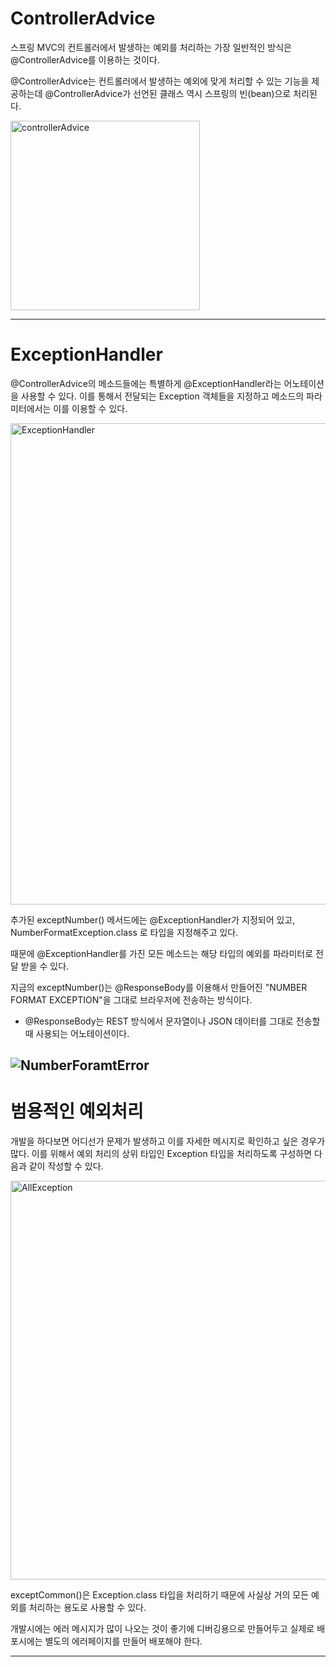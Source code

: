 # ControllerAdvice

스프링 MVC의 컨트롤러에서 발생하는 예외를 처리하는 가장 일반적인 방식은 @ControllerAdvice를 이용하는 것이다.

@ControllerAdvice는 컨트롤러에서 발생하는 예외에 맞게 처리할 수 있는 기능을 제공하는데
@ControllerAdvice가 선언된 클래스 역시 스프링의 빈(bean)으로 처리된다.

<img width="303" alt="controllerAdvice" src="https://github.com/whochucompany/ByteClone-BE/assets/96435200/5562c26f-98c2-4da1-ba87-0768f17c7171">


---

# ExceptionHandler

@ControllerAdvice의 메소드들에는 특별하게 @ExceptionHandler라는 어노테이션을 사용할 수 있다.
이를 통해서 전달되는 Exception 객체들을 지정하고 메소드의 파라미터에서는 이를 이용할 수 있다.

<img width="770" alt="ExceptionHandler" src="https://github.com/whochucompany/ByteClone-BE/assets/96435200/c981b03b-6fe2-4dfe-91ba-74956e842bb7">

추가된 exceptNumber() 메서드에는 @ExceptionHandler가 지정되어 있고,
NumberFormatException.class 로 타입을 지정해주고 있다.

때문에 @ExceptionHandler를 가진 모든 메소드는 해당 타입의 예외를 파라미터로 전달 받을 수 있다.

지금의 exceptNumber()는 @ResponseBody를 이용해서 만들어진 "NUMBER FORMAT EXCEPTION"을
그대로 브라우저에 전송하는 방식이다.

- @ResponseBody는 REST 방식에서 문자열이나 JSON 데이터를 그대로 전송할 때 사용되는 어노테이션이다.

![NumberForamtError](https://github.com/whochucompany/ByteClone-BE/assets/96435200/a22f2538-38fe-4653-aa71-d2f186dbd9f2)
---

# 범용적인 예외처리

개발을 하다보면 어디선가 문제가 발생하고 이를 자세한 메시지로 확인하고 싶은 경우가 많다.
이를 위해서 예외 처리의 상위 타입인 Exception 타입을 처리하도록 구성하면 다음과 같이 작성할 수 있다.

<img width="638" alt="AllException" src="https://github.com/whochucompany/ByteClone-BE/assets/96435200/cc2c282d-bc30-4049-84f0-c46f396f74c8">

exceptCommon()은 Exception.class 타입을 처리하기 때문에 사실상 거의 모든 예외를 처리하는 용도로
사용할 수 있다.

개발시에는 에러 메시지가 많이 나오는 것이 좋기에 디버깅용으로 만들어두고
실제로 배포시에는 별도의 에러페이지를 만들어 배포해야 한다.

---

